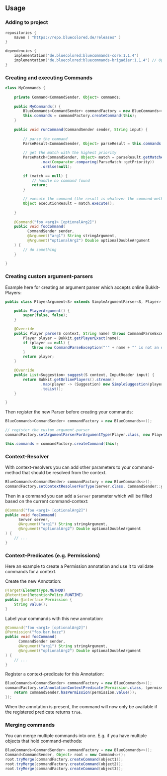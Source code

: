 ## Usage

### Adding to project
```kotlin
repositories {
    maven ( "https://repo.bluecolored.de/releases" )
}

dependencies {
    implementation("de.bluecolored:bluecommands-core:1.1.4")
    implementation("de.bluecolored:bluecommands-brigadier:1.1.4") // Optional
}
```

### Creating and executing Commands
```java
class MyCommands {
    
    private Command<CommandSender, Object> commands;
    
    public MyCommands() {
        BlueCommands<CommandSender> commandFactory = new BlueCommands<>();
        this.commands = commandFactory.createCommand(this);
    }
    
    public void runCommand(CommandSender sender, String input) {
        
        // parse the command
        ParseResult<CommandSender, Object> parseResult = this.commands.parse(sender, new InputReader(input));
        
        // get the match with the highest priority
        ParseMatch<CommandSender, Object> match = parseResult.getMatches().stream()
                .max(Comparator.comparing(ParseMatch::getPriority))
                .orElse(null);
        
        if (match == null) {
            // handle no command found
            return;
        }

        // execute the command (the result is whatever the command-method returns)
        Object executionResult = match.execute();
        
    }
    
    @Command("foo <arg1> [optionalArg2]")
    public void fooCommand(
          CommandSender sender,
          @Argument("arg1") String stringArgument,
          @Argument("optionalArg2") Double optionalDoubleArgument
    ) {
        // do something
    }
  
}
```

### Creating custom argument-parsers
Example here for creating an argument parser which accepts online Bukkit-Players: 
```java
public class PlayerArgument<S> extends SimpleArgumentParser<S, Player> {

    public PlayerArgument() {
        super(false, false);
    }

    @Override
    public Player parse(S context, String name) throws CommandParseException {
        Player player = Bukkit.getPlayerExact(name);
        if (player == null) {
            throw new CommandParseException("'" + name + "' is not an online player!");
        }
        return player;
    }

    @Override
    public List<Suggestion> suggest(S context, InputReader input) {
        return Bukkit.getOnlinePlayers().stream()
                .map(player -> (Suggestion) new SimpleSuggestion(player.getName()))
                .toList();
    }

}
```
Then register the new Parser before creating your commands:
```java
BlueCommands<CommandSender> commandFactory = new BlueCommands<>();

// register the custom argument-parser
commandFactory.setArgumentParserForArgumentType(Player.class, new PlayerArgument<>());

this.commands = commandFactory.createCommand(this);
```

### Context-Resolver
With context-resolvers you can add other parameters to your command-method that should be resolved from the context.
```java
BlueCommands<CommandSender> commandFactory = new BlueCommands<>();
commandFactory.setContextResolverForType(Server.class, CommandSender::getServer);
```
Then in a command you can add a `Server` parameter which will be filled based on the current command-context:
```java
@Command("foo <arg1> [optionalArg2]")
public void fooCommand(
      Server server,
      @Argument("arg1") String stringArgument,
      @Argument("optionalArg2") Double optionalDoubleArgument
) {
    // ...
}
```

### Context-Predicates (e.g. Permissions)
Here an example to create a Permission annotation and use it to validate commands for a context.

Create the new Annotation:
```java 
@Target(ElementType.METHOD)
@Retention(RetentionPolicy.RUNTIME)
public @interface Permission {
    String value();
}
```
Label your commands with this new annotation:
```java
@Command("foo <arg1> [optionalArg2]")
@Permission("foo.bar.bazz")
public void fooCommand(
      CommandSender sender,
      @Argument("arg1") String stringArgument,
      @Argument("optionalArg2") Double optionalDoubleArgument
) {
    // ...
}
```
Register a context-predicate for this Annotation:
```java
BlueCommands<CommandSender> commandFactory = new BlueCommands<>();
commandFactory.setAnnotationContextPredicate(Permission.class, (permission, commandSender) -> {
    return commandSender.hasPermission(permission.value());
});
```
When the annotation is present, the command will now only be available if the registered predicate returns `true`.

### Merging commands
You can merge multiple commands into one. E.g. if you have multiple objects that hold command-methods:
```java
BlueCommands<CommandSender> commandFactory = new BlueCommands<>();
Command<CommandSender, Object> root = new Command<>();
root.tryMerge(commandFactory.createCommand(object1));
root.tryMerge(commandFactory.createCommand(object2));
root.tryMerge(commandFactory.createCommand(object3));
```
